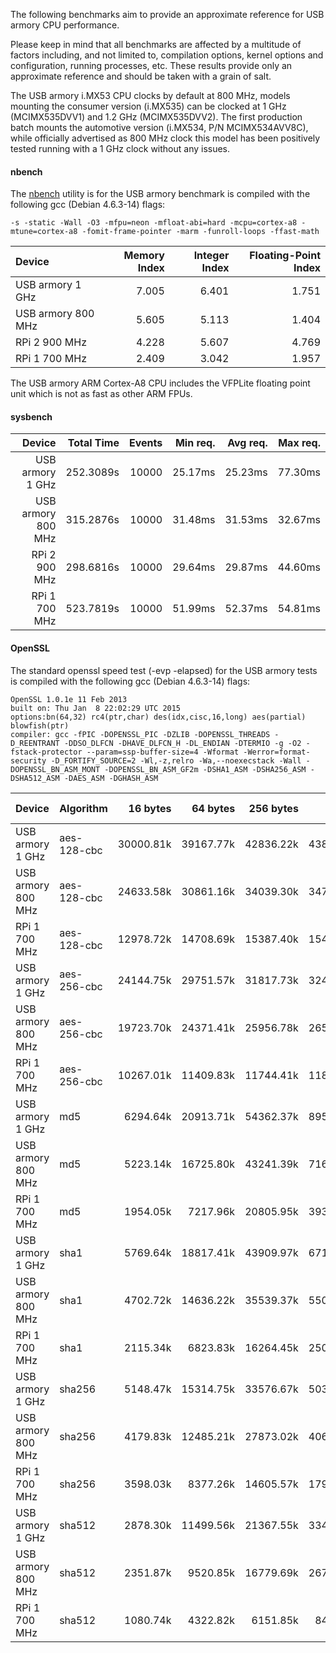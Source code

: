The following benchmarks aim to provide an approximate reference for USB armory CPU performance. 

Please keep in mind that all benchmarks are affected by a multitude of factors including, and not limited to, compilation options, kernel options and configuration, running processes, etc. These results provide only an approximate reference and should be taken with a grain of salt.

The USB armory i.MX53 CPU clocks by default at 800 MHz, models mounting the consumer version (i.MX535) can be clocked at 1 GHz (MCIMX535DVV1) and 1.2 GHz (MCIMX535DVV2). The first production batch mounts the automotive version (i.MX534, P/N MCIMX534AVV8C), while officially advertised as 800 MHz clock this model has been positively tested running with a 1 GHz clock without any issues.

#### nbench

The [nbench](http://www.tux.org/~mayer/linux/bmark.html) utility is for the USB armory benchmark is compiled with the following gcc (Debian 4.6.3-14) flags:
```
-s -static -Wall -O3 -mfpu=neon -mfloat-abi=hard -mcpu=cortex-a8 -mtune=cortex-a8 -fomit-frame-pointer -marm -funroll-loops -ffast-math
```

| Device             | Memory Index  | Integer Index | Floating-Point Index |
|:-------------------|--------------:|--------------:|---------------------:|
| USB armory   1 GHz |         7.005 |         6.401 |                1.751 |
| USB armory 800 MHz |         5.605 |         5.113 |                1.404 |
| RPi 2      900 MHz |         4.228 |         5.607 |                4.769 | 
| RPi 1      700 MHz |         2.409 |         3.042 |                1.957 |

The USB armory ARM Cortex-A8 CPU includes the VFPLite floating point unit which is not as fast as other ARM FPUs.

#### sysbench

| Device             |Total Time | Events | Min req. | Avg req. | Max req. |
|-------------------:|----------:|-------:|---------:|---------:|---------:|
| USB armory   1 GHz | 252.3089s |  10000 |  25.17ms |  25.23ms |  77.30ms |
| USB armory 800 MHz | 315.2876s |  10000 |  31.48ms |  31.53ms |  32.67ms |
| RPi 2      900 MHz | 298.6816s |  10000 |  29.64ms |  29.87ms |  44.60ms |
| RPi 1      700 MHz | 523.7819s |  10000 |  51.99ms |  52.37ms |  54.81ms |

#### OpenSSL

The standard openssl speed test (-evp <algorithm> -elapsed) for the USB armory tests is compiled with the following gcc (Debian 4.6.3-14) flags:
```
OpenSSL 1.0.1e 11 Feb 2013
built on: Thu Jan  8 22:02:29 UTC 2015
options:bn(64,32) rc4(ptr,char) des(idx,cisc,16,long) aes(partial) blowfish(ptr) 
compiler: gcc -fPIC -DOPENSSL_PIC -DZLIB -DOPENSSL_THREADS -D_REENTRANT -DDSO_DLFCN -DHAVE_DLFCN_H -DL_ENDIAN -DTERMIO -g -O2 -fstack-protector --param=ssp-buffer-size=4 -Wformat -Werror=format-security -D_FORTIFY_SOURCE=2 -Wl,-z,relro -Wa,--noexecstack -Wall -DOPENSSL_BN_ASM_MONT -DOPENSSL_BN_ASM_GF2m -DSHA1_ASM -DSHA256_ASM -DSHA512_ASM -DAES_ASM -DGHASH_ASM
```

| Device             | Algorithm   | 16 bytes  | 64 bytes  | 256 bytes | 1024 bytes | 8192 bytes |
|:-------------------|:------------|----------:|----------:|----------:|-----------:|-----------:|
| USB armory   1 GHz | aes-128-cbc | 30000.81k | 39167.77k | 42836.22k | 43861.33k  |  44316.25k |
| USB armory 800 MHz | aes-128-cbc | 24633.58k | 30861.16k | 34039.30k | 34790.06k  |  35211.95k |
| RPi 1      700 MHz | aes-128-cbc | 12978.72k | 14708.69k | 15387.40k | 15472.93k  |  15529.06k |
| USB armory   1 GHz | aes-256-cbc | 24144.75k | 29751.57k | 31817.73k | 32489.91k  |  32658.41k |
| USB armory 800 MHz | aes-256-cbc | 19723.70k | 24371.41k | 25956.78k | 26540.71k  |  26678.61k |
| RPi 1      700 MHz | aes-256-cbc | 10267.01k | 11409.83k | 11744.41k | 11812.86k  |  11859.64k |
| USB armory   1 GHz | md5         |  6294.64k | 20913.71k | 54362.37k | 89534.24k  | 110712.15k |
| USB armory 800 MHz | md5         |  5223.14k | 16725.80k | 43241.39k | 71609.00k  |  88520.02k |
| RPi 1      700 MHz | md5         |  1954.05k |  7217.96k | 20805.95k | 39365.29k  |  53226.15k |
| USB armory   1 GHz | sha1        |  5769.64k | 18817.41k | 43909.97k | 67154.54k  |  81788.93k |
| USB armory 800 MHz | sha1        |  4702.72k | 14636.22k | 35539.37k | 55053.31k  |  65456.81k |
| RPi 1      700 MHz | sha1        |  2115.34k |  6823.83k | 16264.45k | 25053.18k  |  30121.35k |
| USB armory   1 GHz | sha256      |  5148.47k | 15314.75k | 33576.67k | 50387.31k  |  58755.75k |
| USB armory 800 MHz | sha256      |  4179.83k | 12485.21k | 27873.02k | 40619.01k  |  46940.16k |
| RPi 1      700 MHz | sha256      |  3598.03k |  8377.26k | 14605.57k | 17979.39k  |  19300.35k |
| USB armory   1 GHz | sha512      |  2878.30k | 11499.56k | 21367.55k | 33400.89k  |  39652.01k |
| USB armory 800 MHz | sha512      |  2351.87k |  9520.85k | 16779.69k | 26769.07k  |  31741.27k |
| RPi 1      700 MHz | sha512      |  1080.74k |  4322.82k |  6151.85k | 8416.32k   |   9418.07k |